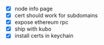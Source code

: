 
- [x] node info page
- [x] cert should work for subdomains
- [x] expose ethereum rpc
- [x] ship with kubo
- [x] install certs in keychain